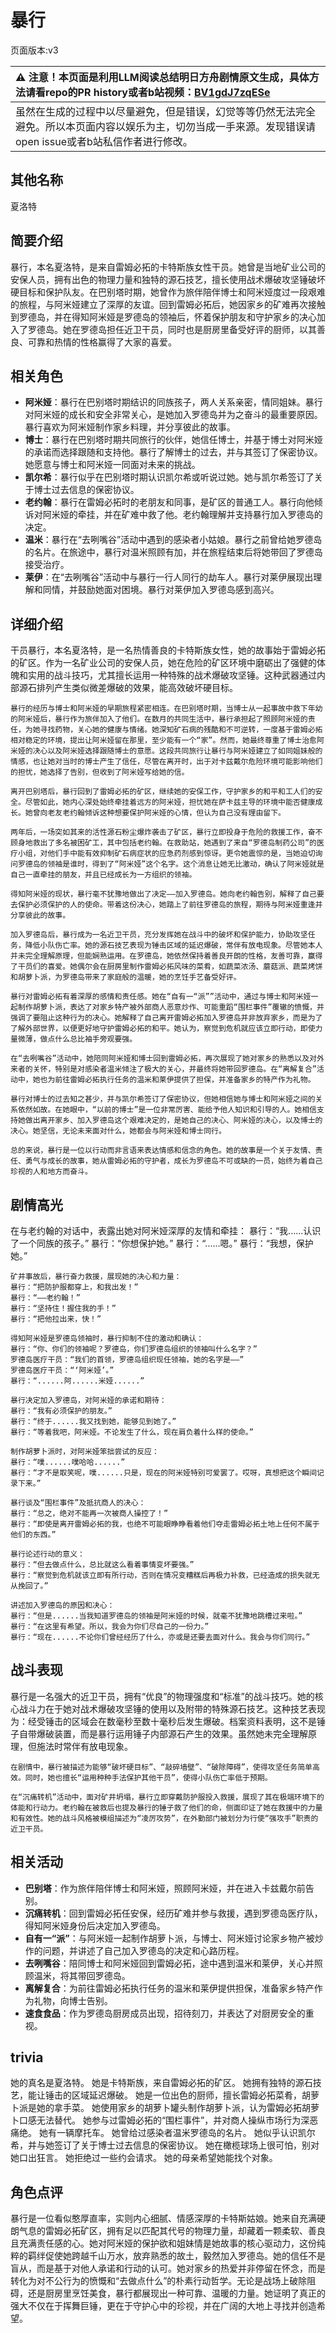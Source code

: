 # 暴行
页面版本:v3
 

| :warning: 注意！本页面是利用LLM阅读总结明日方舟剧情原文生成，具体方法请看repo的PR history或者b站视频：[BV1gdJ7zqESe](https://www.bilibili.com/video/BV1gdJ7zqESe/)         |
|:----------------------------|
| 虽然在生成的过程中以尽量避免，但是错误，幻觉等等仍然无法完全避免。所以本页面内容以娱乐为主，切勿当成一手来源。发现错误请open issue或者b站私信作者进行修改。|



## 其他名称
夏洛特
## 简要介绍
暴行，本名夏洛特，是来自雷姆必拓的卡特斯族女性干员。她曾是当地矿业公司的安保人员，拥有出色的物理力量和独特的源石技艺，擅长使用战术爆破攻坚锤破坏硬目标和保护队友。在巴别塔时期，她曾作为旅伴陪伴博士和阿米娅度过一段艰难的旅程，与阿米娅建立了深厚的友谊。回到雷姆必拓后，她因家乡的矿难再次接触到罗德岛，并在得知阿米娅是罗德岛的领袖后，怀着保护朋友和守护家乡的决心加入了罗德岛。她在罗德岛担任近卫干员，同时也是厨房里备受好评的厨师，以其善良、可靠和热情的性格赢得了大家的喜爱。
## 相关角色
-   **阿米娅**：暴行在巴别塔时期结识的同族孩子，两人关系亲密，情同姐妹。暴行对阿米娅的成长和安全非常关心，是她加入罗德岛并为之奋斗的最重要原因。暴行喜欢为阿米娅制作家乡料理，并分享彼此的故事。
-   **博士**：暴行在巴别塔时期共同旅行的伙伴，她信任博士，并基于博士对阿米娅的承诺而选择跟随和支持他。暴行了解博士的过去，并与其签订了保密协议。她愿意与博士和阿米娅一同面对未来的挑战。
-   **凯尔希**：暴行似乎在巴别塔时期认识凯尔希或听说过她。她与凯尔希签订了关于博士过去信息的保密协议。
-   **老约翰**：暴行在雷姆必拓时的老朋友和同事，是矿区的普通工人。暴行向他倾诉对阿米娅的牵挂，并在矿难中救了他。老约翰理解并支持暴行加入罗德岛的决定。
-   **温米**：暴行在“去咧嘴谷”活动中遇到的感染者小姑娘。暴行之前曾给她罗德岛的名片。在旅途中，暴行对温米照顾有加，并在旅程结束后将她带回了罗德岛接受治疗。
-   **莱伊**：在“去咧嘴谷”活动中与暴行一行人同行的劫车人。暴行对莱伊展现出理解和同情，并鼓励她面对困境。暴行对莱伊加入罗德岛感到高兴。
## 详细介绍
干员暴行，本名夏洛特，是一名热情善良的卡特斯族女性，她的故事始于雷姆必拓的矿区。作为一名矿业公司的安保人员，她在危险的矿区环境中磨砺出了强健的体魄和实用的战斗技巧，尤其擅长运用一种特殊的战术爆破攻坚锤。这种武器通过内部源石排列产生类似微差爆破的效果，能高效破坏硬目标。

    暴行的经历与博士和阿米娅的早期旅程紧密相连。在巴别塔时期，当博士从一起事故中救下年幼的阿米娅后，暴行作为旅伴加入了他们。在数月的共同生活中，暴行承担起了照顾阿米娅的责任，为她寻找药物，关心她的健康与情绪。她深知矿石病的残酷和不可逆转，一度基于雷姆必拓相对稳定的环境，提出让阿米娅留在那里，至少能有一个“家”。然而，她最终尊重了博士治愈阿米娅的决心以及阿米娅选择跟随博士的意愿。这段共同旅行让暴行与阿米娅建立了如同姐妹般的情感，也让她对当时的博士产生了信任，尽管在离开时，出于对卡兹戴尔危险环境可能影响他们的担忧，她选择了告别，但收到了阿米娅写给她的信。

    离开巴别塔后，暴行回到了雷姆必拓的矿区，继续她的安保工作，守护家乡的和平和工人们的安全。尽管如此，她内心深处始终牵挂着远方的阿米娅，担忧她在萨卡兹主导的环境中能否健康成长。她曾向老友老约翰倾诉这种想要保护阿米娅的心情，但认为自己没有理由留下。

    两年后，一场突如其来的活性源石粉尘爆炸袭击了矿区，暴行立即投身于危险的救援工作，奋不顾身地救出了多名被困矿工，其中包括老约翰。在救助站，她遇到了来自“罗德岛制药公司”的医疗小组，对他们手中能有效抑制矿石病症状的应急药剂感到惊讶。更令她震惊的是，当她迫切询问罗德岛的领袖是谁时，得到了“阿米娅”这个名字。这个消息让她无比激动，确认了阿米娅就是自己一直牵挂的朋友，并且已经成长为一方组织的领袖。

    得知阿米娅的现状，暴行毫不犹豫地做出了决定——加入罗德岛。她向老约翰告别，解释了自己要去保护必须保护的人的使命。带着这份决心，她踏上了前往罗德岛的旅程，期待与阿米娅重逢并分享彼此的故事。

    加入罗德岛后，暴行成为一名近卫干员，充分发挥她在战斗中的破坏和保护能力，协助攻坚任务，降低小队伤亡率。她的源石技艺表现为锤击区域的延迟爆破，常伴有放电现象。尽管她本人并未完全理解原理，但能娴熟运用。在罗德岛，她依然保持着善良开朗的性格，友善可靠，赢得了干员们的喜爱。她偶尔会在厨房里制作雷姆必拓风味的菜肴，如蔬菜浓汤、蘑菇派、蔬菜烤饼和胡萝卜派，为罗德岛带来了家庭般的温暖，她的烹饪手艺备受好评。

    暴行对雷姆必拓有着深厚的感情和责任感。她在“自有一“派””活动中，通过与博士和阿米娅一起制作胡萝卜派，表达了对家乡特产被外部商人恶意炒作、可能重蹈“围栏事件”覆辙的愤慨，并强调了要阻止这种行为的决心。她解释了自己离开雷姆必拓加入罗德岛并非放弃家乡，而是为了了解外部世界，以便更好地守护雷姆必拓的和平。她认为，察觉到危机就应该立即行动，即使力量微薄，做点什么总比袖手旁观要强。

    在“去咧嘴谷”活动中，她陪同阿米娅和博士回到雷姆必拓，再次展现了她对家乡的熟悉以及对外来者的关怀，特别是对感染者温米倾注了极大的关心，并最终将她带回罗德岛。在“离解复合”活动中，她也为前往雷姆必拓执行任务的温米和莱伊提供了担保，并准备家乡的特产作为礼物。

    暴行对博士的过去知之甚少，并与凯尔希签订了保密协议，但她相信她与博士和阿米娅之间的关系依然如故。在她眼中，“以前的博士”是一位非常厉害、能给予他人知识和引导的人。她相信支持她做出离开家乡、加入罗德岛这个艰难决定的，是她自己的决心、阿米娅的决心，以及博士的决心。她坚信，无论未来面对什么，她都会与阿米娅和博士同行。

    总的来说，暴行是一位以行动而非言语来表达情感和信念的角色。她的故事是一个关于友情、责任、勇气与成长的故事，她从雷姆必拓的守护者，成长为罗德岛不可或缺的一员，始终为着自己珍视的人和地方而奋斗。
## 剧情高光
在与老约翰的对话中，表露出她对阿米娅深厚的友情和牵挂：
    暴行：“我......认识了一个同族的孩子。”
    暴行：“你想保护她。”
    暴行：“......嗯。”
    暴行：“我想，保护她。”

    矿井事故后，暴行奋力救援，展现她的决心和力量：
    暴行：“把防护服都穿上，和我出发！”
    暴行：“——老约翰！”
    暴行：“坚持住！握住我的手！”
    暴行：“把他拉出来，快！”

    得知阿米娅是罗德岛领袖时，暴行抑制不住的激动和确认：
    暴行：“你、你们的领袖呢？罗德岛，你们罗德岛组织的领袖叫什么名字？”
    罗德岛医疗干员：“我们的首领，罗德岛组织现任领袖，她的名字是——”
    罗德岛医疗干员：“‘阿米娅’。”
    暴行：“......阿......米娅......”

    暴行决定加入罗德岛，对阿米娅的承诺和期待：
    暴行：“我有必须保护的朋友。”
    暴行：“终于......我又找到她，能够见到她了。”
    暴行：“等着我吧，阿米娅。不论发生了什么，现在肩负着什么样的使命。”

    制作胡萝卜派时，对阿米娅笨拙尝试的反应：
    暴行：“噗......噗哈哈......”
    暴行：“才不是取笑呢，噗......只是，现在的阿米娅特别可爱罢了。哎呀，真想把这个瞬间记录下来。”

    暴行谈及“围栏事件”及抵抗商人的决心：
    暴行：“总之，绝对不能再一次被商人操控了！”
    暴行：“即使是离开雷姆必拓的我，也绝不可能眼睁睁看着他们夺走雷姆必拓土地上任何不属于他们的东西。”

    暴行论述行动的意义：
    暴行：“但去做点什么，总比就这么看着事情变坏要强。”
    暴行：“察觉到危机就该立即有所行动，否则在情况变糟糕后再极力补救，已经造成的损失就无从挽回了。”

    讲述加入罗德岛的原因和决心：
    暴行：“但是......当我知道罗德岛的领袖是阿米娅的时候，就毫不犹豫地跳槽过来啦。”
    暴行：“在这里有希望。所以，我会为你们尽自己的一份力。”
    暴行：“现在......不论你们曾经经历了什么，亦或是还要去面对什么。我会与你们同行。”
## 战斗表现
暴行是一名强大的近卫干员，拥有“优良”的物理强度和“标准”的战斗技巧。她的核心战斗力在于她对战术爆破攻坚锤的使用以及附带的特殊源石技艺。这种技艺表现为：经受锤击的区域会在数毫秒至数十毫秒后发生爆破。档案资料表明，这不是锤子自带爆破装置，而是暴行运用锤子内部源石产生的效果。虽然她未完全理解原理，但施法时常伴有放电现象。

    在剧情中，暴行被描述为能够“破坏硬目标”、“敲碎墙壁”、“破除障碍”，使得攻坚任务简单高效。同时，她也擅长“运用种种手法保护其他干员”，使得小队伤亡率低于预期。

    在“沉痛转机”活动中，面对矿井坍塌，暴行立即穿戴防护服投入救援，展现了其在极端环境下的体能和行动力。老约翰在被救后也提及暴行的锤子救了他们的命，侧面印证了她在救援中的力量和有效性。她的战斗风格被模组描述为“凌厉攻势”，在外勤部门被划分为行使“强攻手”职责的近卫干员。
## 相关活动
-   **巴别塔**：作为旅伴陪伴博士和阿米娅，照顾阿米娅，并在进入卡兹戴尔前告别。
-   **沉痛转机**：回到雷姆必拓任安保，经历矿难并参与救援，遇到罗德岛医疗队，得知阿米娅身份后决定加入罗德岛。
-   **自有一“派”**：与阿米娅一起制作胡萝卜派，与博士、阿米娅讨论家乡物产被炒作的问题，并讲述了自己加入罗德岛的决定和心路历程。
-   **去咧嘴谷**：陪同博士和阿米娅回到雷姆必拓，途中遇到温米和莱伊，关心并照顾温米，将其带回罗德岛。
-   **离解复合**：为前往雷姆必拓执行任务的温米和莱伊提供担保，准备家乡特产作为礼物，向博士告别。
-   **速食食品**：作为罗德岛厨房成员出现，招待刻刀，并表达了对厨房安全的重视。
## trivia
她的真名是夏洛特。
    她是卡特斯族，来自雷姆必拓的矿区。
    她拥有独特的源石技艺，能让锤击的区域延迟爆破。
    她是一位出色的厨师，擅长雷姆必拓菜肴，胡萝卜派是她的拿手菜。
    她使用家乡的胡萝卜罐头制作胡萝卜派，认为雷姆必拓胡萝卜口感无法替代。
    她参与过雷姆必拓的“围栏事件”，并对商人操纵市场行为深恶痛绝。
    她有一辆摩托车。
    她曾给过感染者温米罗德岛的名片。
    她似乎认识凯尔希，并与她签订了关于博士过去信息的保密协议。
    她在橄榄球场上很可怕，别对她口出狂言。
    她拒绝过一些约会请求。
    她的母亲希望她能找个对象。
## 角色点评
暴行是一位看似憨厚直率，实则内心细腻、情感深厚的卡特斯姑娘。她来自充满硬朗气息的雷姆必拓矿区，拥有足以匹配其代号的物理力量，却藏着一颗柔软、善良且充满责任感的心。她对阿米娅的保护欲和姐妹情是她故事的核心驱动力，这份纯粹的羁绊促使她跨越千山万水，放弃熟悉的故土，毅然加入罗德岛。她的信任不是盲从，而是基于对他人承诺和行动的认可。她对家乡的热爱并非停留在怀念，而是转化为对不公行为的愤慨和“去做点什么”的朴素行动哲学。无论是战场上破除阻碍，还是厨房里烹饪美食，暴行都展现出一种可靠、温暖的力量。她证明了真正的强大不仅在于挥舞巨锤，更在于守护心中的珍视，并在广阔的大地上寻找并创造希望。